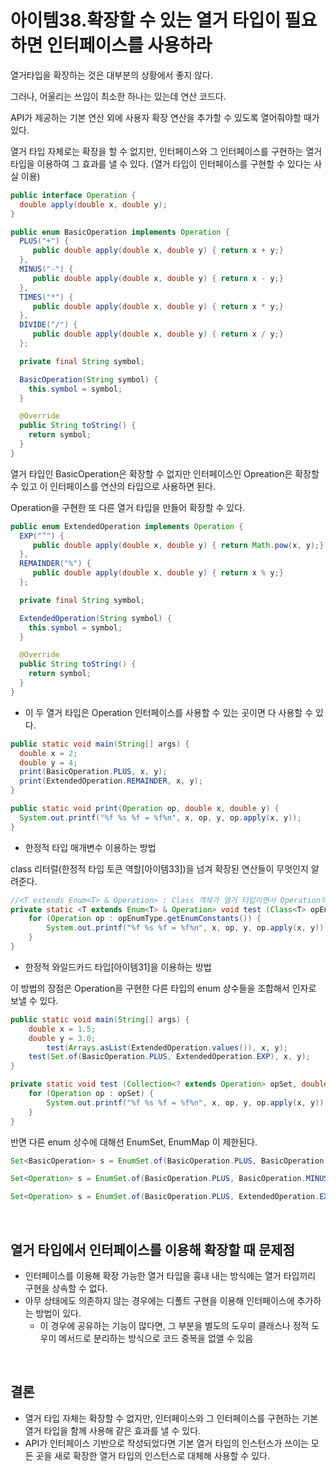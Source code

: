 # 아이템38.확장할 수 있는 열거 타입이 필요하면 인터페이스를 사용하라

열거타입을 확장하는 것은 대부분의 상황에서 좋지 않다.

그러나, 어울리는 쓰임이 최소한 하나는 있는데 연산 코드다.

API가 제공하는 기본 연산 외에 사용자 확장 연산을 추가할 수 있도록 열어줘야할 때가 있다.

열거 타입 자체로는 확장을 할 수 없지만, 인터페이스와 그 인터페이스를 구현하는 열거타입을 이용하여 그 효과를 낼 수 있다. (열거 타입이 인터페이스를 구현할 수 있다는 사실 이용)

```java
public interface Operation {
  double apply(double x, double y);
}
```

```java
public enum BasicOperation implements Operation {
  PLUS("+") {
     public double apply(double x, double y) { return x + y;}
  },
  MINUS("-") {
     public double apply(double x, double y) { return x - y;}
  },
  TIMES("*") {
     public double apply(double x, double y) { return x * y;}
  },
  DIVIDE("/") {
     public double apply(double x, double y) { return x / y;}
  };

  private final String symbol;

  BasicOperation(String symbol) {
    this.symbol = symbol;
  }

  @Override
  public String toString() {
    return symbol;
  }
}
```

열거 타입인 BasicOperation은 확장할 수 없지만 인터페이스인 Opreation은 확장할 수 있고 이 인터페이스를 연산의 타입으로 사용하면 된다.

Operation을 구현한 또 다른 열거 타입을 만들어 확장할 수 있다.

```java
public enum ExtendedOperation implements Operation {
  EXP("^") {
     public double apply(double x, double y) { return Math.pow(x, y);}
  },
  REMAINDER("%") {
     public double apply(double x, double y) { return x % y;}
  };

  private final String symbol;

  ExtendedOperation(String symbol) {
    this.symbol = symbol;
  }

  @Override
  public String toString() {
    return symbol;
  }
}
```

- 이 두 열거 타입은 Operation 인터페이스를 사용할 수 있는 곳이면 다 사용할 수 있다.

```java
public static void main(String[] args) {
  double x = 2;
  double y = 4;
  print(BasicOperation.PLUS, x, y);
  print(ExtendedOperation.REMAINDER, x, y);
}

public static void print(Operation op, double x, double y) {
  System.out.printf("%f %s %f = %f%n", x, op, y, op.apply(x, y));
}
```

- 한정적 타입 매개변수 이용하는 방법

class 리터럴(한정적 타입 토큰 역할[아이템33])을 넘겨 확장된 연산들이 무엇인지 알려준다.

```java
//<T extends Enum<T> & Operation> : Class 객체가 열거 타입이면서 Operation의 하위타입이어야한다는 뜻
private static <T extends Enum<T> & Operation> void test (Class<T> opEnumType, double x, double y) {
    for (Operation op : opEnumType.getEnumConstants()) {
        System.out.printf("%f %s %f = %f%n", x, op, y, op.apply(x, y));
    }
}
```

- 한정적 와일드카드 타입[아이템31]을 이용하는 방법

이 방법의 장점은 Operation을 구현한 다른 타입의 enum 상수들을 조합해서 인자로 보낼 수 있다.

```java
public static void main(String[] args) {
    double x = 1.5;
    double y = 3.0;
		test(Arrays.asList(ExtendedOperation.values()), x, y);
    test(Set.of(BasicOperation.PLUS, ExtendedOperation.EXP), x, y);
}

private static void test (Collection<? extends Operation> opSet, double x, double y) {
    for (Operation op : opSet) {
        System.out.printf("%f %s %f = %f%n", x, op, y, op.apply(x, y));
    }
}
```

반면 다른 enum 상수에 대해선 EnumSet, EnumMap 이 제한된다.

```java
Set<BasicOperation> s = EnumSet.of(BasicOperation.PLUS, BasicOperation.MINUS); // 가능

Set<Operation> s = EnumSet.of(BasicOperation.PLUS, BasicOperation.MINUS); // 불가능

Set<Operation> s = EnumSet.of(BasicOperation.PLUS, ExtendedOperation.EXP); // 불가능
```

<br>

## **열거 타입에서 인터페이스를 이용해 확장할 때 문제점**

- 인터페이스를 이용해 확장 가능한 열거 타입을 흉내 내는 방식에는 열거 타입끼리 구현을 상속할 수 없다.
- 아무 상태에도 의존하지 않는 경우에는 디폴트 구현을 이용해 인터페이스에 추가하는 방법이 있다.
    - 이 경우에 공유하는 기능이 많다면, 그 부분을 별도의 도우미 클래스나 정적 도우미 메서드로 분리하는 방식으로 코드 중복을 없앨 수 있음

<br>

## **결론**

- 열거 타입 자체는 확장할 수 없지만, 인터페이스와 그 인터페이스를 구현하는 기본 열거 타입을 함께 사용해 같은 효과를 낼 수 있다.
- API가 인터페이스 기반으로 작성되었다면 기본 열거 타입의 인스턴스가 쓰이는 모든 곳을 새로 확장한 열거 타입의 인스턴스로 대체해 사용할 수 있다.